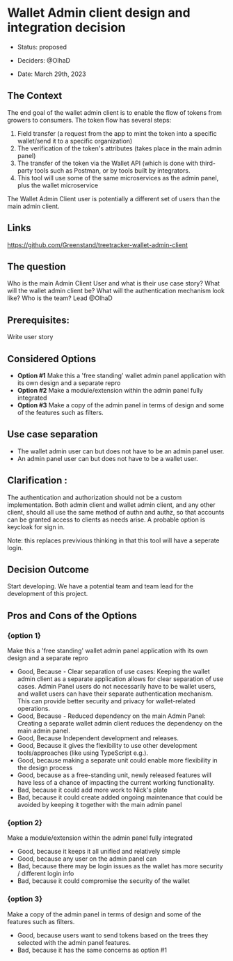 # Wallet Admin client design and integration decision 

* Status: proposed 
<!-- {proposed | rejected | accepted | deprecated | … | superseded by [ADR-0005](0005-example.md)} --> <!-- optional -->
* Deciders: @OlhaD
<!-- Find deciders here: https://github.com/orgs/Greenstand/people  -->
* Date: March 29th, 2023

## The Context
The end goal of the wallet admin client is to enable the flow of tokens from growers to consumers. 
The token flow has several steps:
1. Field transfer (a request from the app to mint the token into a specific wallet/send it to a specific organization)
2. The verification of the token's attributes (takes place in the main admin panel)
3. The transfer of the token via the Wallet API (which is done with third-party tools such as Postman, or by tools built by integrators. 
4. This tool will use some of the same microservices as the admin panel, plus the wallet microservice

The Wallet Admin Client user is potentially a different set of users than the main admin client. 
## Links <!-- optional -->

https://github.com/Greenstand/treetracker-wallet-admin-client

## The question
Who is the main Admin Client User and what is their use case story?
What will the wallet admin client be?
What will the authentication mechanism look like?
Who is the team?
Lead @OlhaD

## Prerequisites: 
Write user story

## Considered Options

* **Option #1** Make this a 'free standing' wallet admin panel application with its own design and a separate repro
* **Option #2** Make a module/extension within the admin panel fully integrated
* **Option #3** Make a copy of the admin panel in terms of design and some of the features such as filters. 

## Use case separation

* The wallet admin user can but does not have to be an admin panel user. 
* An admin panel user can but does not have to be a wallet user. 

## Clarification : 
The authentication and authorization should not be a custom implementation. Both admin client and wallet admin client, and any other client, should all use the same method of authn and authz, so that accounts can be granted access to clients as needs arise. A probable option is keycloak for sign in. 

Note: this replaces previvious thinking in that this tool will have a seperate login.

## Decision Outcome

Start developing. We have a potential team and team lead for the development of this project. 


## Pros and Cons of the Options <!-- optional -->

### {option 1}

Make this a 'free standing' wallet admin panel application with its own design and a separate repro

* Good, Because - Clear separation of use cases: Keeping the wallet admin client as a separate application allows for clear separation of use cases. Admin Panel users do not necessarily have to be wallet users, and wallet users can have their separate authentication mechanism. This can provide better security and privacy for wallet-related operations.
* Good, Because - Reduced dependency on the main Admin Panel: Creating a separate wallet admin client reduces the dependency on the main admin panel.
* Good, Because Independent development and releases.
* Good, Because it gives the flexibility to use other development tools/approaches (like using TypeScript e.g.).
* Good, because making a separate unit could enable more flexibility in the design process 
* Good, because as a free-standing unit, newly released features will have less of a chance of impacting the current working functionality.
* Bad, because it could add more work to Nick's plate
* Bad, because it could create added ongoing maintenance that could be avoided by keeping it together with the main admin panel

### {option 2}

Make a module/extension within the admin panel fully integrated

* Good, because it keeps it all unified and relatively simple
* Good, because any user on the admin panel can 
* Bad, because there may be login issues as the wallet has more security / different login info
* Bad, because it could compromise the security of the wallet

### {option 3}

Make a copy of the admin panel in terms of design and some of the features such as filters. 

* Good, because users want to send tokens based on the trees they selected with the admin panel features.
* Bad, because it has the same concerns as option #1
